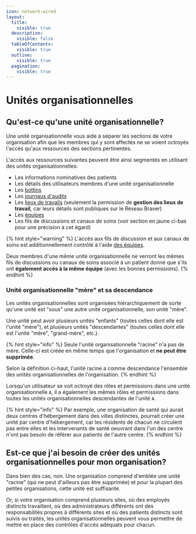 ```yaml
---
icon: network-wired
layout:
  title:
    visible: true
  description:
    visible: false
  tableOfContents:
    visible: true
  outline:
    visible: true
  pagination:
    visible: true
---
```


# Unités organisationnelles

## Qu'est-ce qu'une unité organisationnelle?

Une unité organisationnelle vous aide à séparer les sections de votre organisation afin que les membres qui y sont affectés ne se voient octroyés l'accès qu'aux ressources des sections pertinentes.

L'accès aux ressources suivantes peuvent être ainsi segmentés en utilisant des unités organisationnelles:

* Les informations nominatives des patients
* Les détails des utilisateurs membres d'une unité organisationnelle
* Les [bottins](../bottins.md)
* Les [journaux d'audits](../journaux-daudit/)
* Les [lieux de travails](../lieux-de-travail/) (seulement la permission de **gestion des lieux de travail**, car leurs détails sont publiques sur le Réseau Braver)
* Les [équipes](../equipes/)
* Les fils de discussions et canaux de soins (voir section en jaune ci-bas pour une précision à cet égard)

{% hint style="warning" %}
L'accès aux fils de discussion et aux canaux de soins est additionnellement contrôlé à l'aide [des équipes](../equipes/).&#x20;

Deux membres d'une même unité organisationnelle ne verront les mêmes fils de discussions ou canaux de soins associé à un patient donné que s'ils ont **également accès à la même équipe** (avec les bonnes permissions).
{% endhint %}

### Unité organisationnelle "mère" et sa descendance

Les unités organisationnelles sont organisées hiérarchiquement de sorte qu'une unité est "sous" une autre unité organisationnelle, son unité "mère".&#x20;

Une unité peut avoir plusieurs unités "enfants" (toutes celles dont elle est l'unité "mère"), et plusieurs unités "descendantes" (toutes celles dont elle est l'unité "mère", "grand-mère", etc.).

{% hint style="info" %}
Seule l'unité organisationnelle "racine" n'a pas de mère. Celle-ci est créée en même temps que l'organisation et **ne peut être supprimée**.

Selon la définition ci-haut, l'unité racine a comme descendance l'ensemble des unités organisationnelles de l'organisation.
{% endhint %}

Lorsqu'un utilisateur se voit octroyé des rôles et permissions dans une unité organisationnelle `A`, il a également les mêmes rôles et permissions dans toutes les unités organisationnelles descendantes de l'unité `A`.

{% hint style="info" %}
Par exemple, une organisation de santé qui aurait deux centres d'hébergement dans des villes distinctes, pourrait créer une unité par centre d'hébergement, car les résidents de chacun ne circulent pas entre elles et les intervenants de santé oeuvrant dans l'un des centre n'ont pas besoin de référer aux patients de l'autre centre.
{% endhint %}

## Est-ce que j'ai besoin de créer des unités organisationnelles pour mon organisation?

Dans bien des cas, non. Une organisation comprend d'emblée une unité "racine" (qui ne peut d'ailleurs pas être supprimée) et pour la plupart des petites organisations, cette unité est suffisante.

Or, si votre organisation comprend plusieurs sites, où des employés distincts travaillent, où des administrateurs différents ont des responsabilités propres à différents sites et où des patients distincts sont suivis ou traités, les unités organisationnelles peuvent vous permettre de mettre en place des contrôles d'accès adéquats pour chacun.
